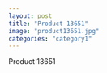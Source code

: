 ```yaml
---
layout: post
title: "Product 13651"
image: "product13651.jpg"
categories: "category1"
---
```

Product 13651
